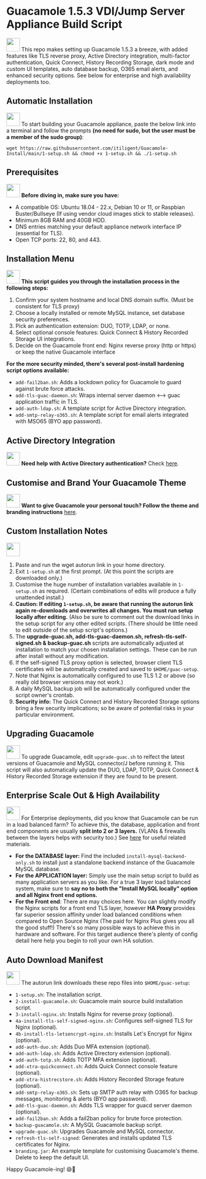 # Guacamole 1.5.3 VDI/Jump Server Appliance Build Script

<img src="https://github.githubassets.com/images/icons/emoji/sparkles.png" width="35"> This repo makes setting up Guacamole 1.5.3 a breeze, with added features like TLS reverse proxy, Active Directory integration, multi-factor authentication, Quick Connect, History Recording Storage, dark mode and custom UI templates, auto database backup, O365 email alerts, and enhanced security options. See below for enterprise and high availability deployments too.

## Automatic Installation

<img src="https://github.githubassets.com/images/icons/emoji/rocket.png" width="35"> To start building your Guacamole appliance, paste the below link into a terminal and follow the prompts **(no need for sudo, but the user must be a member of the sudo group)**:

```shell
wget https://raw.githubusercontent.com/itiligent/Guacamole-Install/main/1-setup.sh && chmod +x 1-setup.sh && ./1-setup.sh
```

## Prerequisites

<img src="https://github.githubassets.com/images/icons/emoji/lock.png" width="35"> **Before diving in, make sure you have:**

- A compatible OS: Ubuntu 18.04 - 22.x, Debian 10 or 11, or Raspbian Buster/Bullseye (If using vendor cloud images stick to stable releases).
- Minimum 8GB RAM and 40GB HDD.
- DNS entries matching your default appliance network interface IP (essential for TLS).
- Open TCP ports: 22, 80, and 443.

## Installation Menu

<img src="https://github.githubassets.com/images/icons/emoji/wrench.png" width="35"> **This script guides you through the installation process in the following steps:**

1. Confirm your system hostname and local DNS domain suffix. (Must be consistent for TLS proxy)
2. Choose a locally installed or remote MySQL instance, set database security preferences.
3. Pick an authentication extension: DUO, TOTP, LDAP, or none.
4. Select optional console features: Quick Connect & History Recorded Storage UI integrations.
5. Decide on the Guacamole front end: Nginx reverse proxy (http or https) or keep the native Guacamole interface

**For the more security minded, there's several post-install hardening script options available:**

- `add-fail2ban.sh`: Adds a lockdown policy for Guacamole to guard against brute force attacks.
- `add-tls-guac-daemon.sh`: Wraps internal server daemon <--> guac application traffic in TLS.
- `add-auth-ldap.sh`: A template script for Active Directory integration.
- `add-smtp-relay-o365.sh`: A template script for email alerts integrated with MSO65 (BYO app password).

## Active Directory Integration

<img src="https://github.githubassets.com/images/icons/emoji/key.png" width="35"> **Need help with Active Directory authentication?** Check [here](https://github.com/itiligent/Guacamole-Install/blob/main/ACTIVE-DIRECTORY-HOW-TO.md).

## Customise and Brand Your Guacamole Theme

<img src="https://github.githubassets.com/images/icons/emoji/art.png" width="35"> **Want to give Guacamole your personal touch? Follow the theme and branding instructions** [here](https://github.com/itiligent/Guacamole-Install/tree/main/custom-theme-builder).

## Custom Installation Notes

<img src="https://github.githubassets.com/images/icons/emoji/unicode/2699.png" width="35"> 

1. Paste and run the wget autorun link in your home directory.
2. Exit `1-setup.sh` at the first prompt. (At this point the scripts are downloaded only.)
3. Customise the huge number of installation variables available in `1-setup.sh` as required. (Certain combinations of edits will produce a fully unattended install.)
4. **Caution: If editing `1-setup.sh`, be aware that running the autorun link again re-downloads and overwrites all changes. You must run setup locally after editing.** (Also be sure to comment out the download links in the setup script for any other edited scripts. (There should be little need to edit outside of the setup script's options.)
5. The **upgrade-guac.sh, add-tls-guac-daemon.sh, refresh-tls-self-signed.sh & backup-guac.sh** scripts are automatically adjusted at installation to match your chosen installation settings. These can be run after install without any modification.
6. If the self-signed TLS proxy option is selected, browser client TLS certificates will be automatically created and saved to `$HOME/guac-setup`.
7. Note that Nginx is automatically configured to use TLS 1.2 or above (so really old browser versions may not work.)
8. A daily MySQL backup job will be automatically configured under the script owner's crontab.
9. **Security info:** The Quick Connect and History Recorded Storage options bring a few security implications; so be aware of potential risks in your particular environment.
   
## Upgrading Guacamole

<img src="https://github.githubassets.com/images/icons/emoji/globe_with_meridians.png" width="35"> To upgrade Guacamole, edit `upgrade-guac.sh` to relfect the latest versions of Guacamole and MySQL connector/J before running it. This script will also automatically update the DUO, LDAP, TOTP, Quick Connect & History Recorded Storage extension if they are found to be present.

## Enterprise Scale Out & High Availability 

<img src="https://github.githubassets.com/images/icons/emoji/unicode/1f454.png" width="35"> For Enterprise deployments, did you know that Guacamole can be run in a load balanced farm? To achieve this, the database, application and front end components are usually **split into 2 or 3 layers.** (VLANs & firewalls between the layers helps with security too.) See [here](https://github.com/itiligent/Guacamole-Install/tree/main/guac-enterprise-build) for useful related materials.
- **For the DATABASE layer:** Find the included `install-mysql-backend-only.sh` to install just a standalone backend instance of the Guacamole MySQL database. 
- **For the APPLICATION layer:** Simply use the main setup script to build as many application servers as you like. For a true 3 layer load balanced system, make sure to **say no to both the "Install MySQL locally" option and all Nginx front end options.** 
- **For the Front end**: There are may choices here. You can slightly modify the Nginx scripts for a front end TLS layer, however **HA Proxy** provides far superior session affinity under load balanced conditions when compared to Open Source Nginx (The paid for Nginx Plus gives you all the good stuff!) There's so many possible ways to achieve this in hardware and software. For this target audience there's plenty of config detail here help you begin to roll your own HA solution.

## Auto Download Manifest

<img src="https://github.githubassets.com/images/icons/emoji/package.png" width="35"> The autorun link downloads these repo files into `$HOME/guac-setup`:

- `1-setup.sh`: The installation script.
- `2-install-guacamole.sh`: Guacamole main source build installation script.
- `3-install-nginx.sh`: Installs Nginx for reverse proxy (optional).
- `4a-install-tls-self-signed-nginx.sh`: Configures self-signed TLS for Nginx (optional).
- `4b-install-tls-letsencrypt-nginx.sh`: Installs Let's Encrypt for Nginx (optional).
- `add-auth-duo.sh`: Adds Duo MFA extension (optional).
- `add-auth-ldap.sh`: Adds Active Directory extension (optional).
- `add-auth-totp.sh`: Adds TOTP MFA extension (optional).
- `add-xtra-quickconnect.sh`: Adds Quick Connect console feature (optional).
- `add-xtra-histrecstore.sh`: Adds History Recorded Storage feature (optional).
- `add-smtp-relay-o365.sh`: Sets up SMTP auth relay with O365 for backup messages, monitoring & alerts (BYO app password).
- `add-tls-guac-daemon.sh`: Adds TLS wrapper for guacd server daemon (optional).
- `add-fail2ban.sh`: Adds a fail2ban policy for brute force protection.
- `backup-guacamole.sh`: A MySQL Guacamole backup script.
- `upgrade-guac.sh`: Upgrades Guacamole and MySQL connector.
- `refresh-tls-self-signed`: Generates and installs updated TLS certificates for Nginx.
- `branding.jar`: An example template for customising Guacamole's theme. Delete to keep the default UI.

Happy Guacamole-ing! 😄🥑
